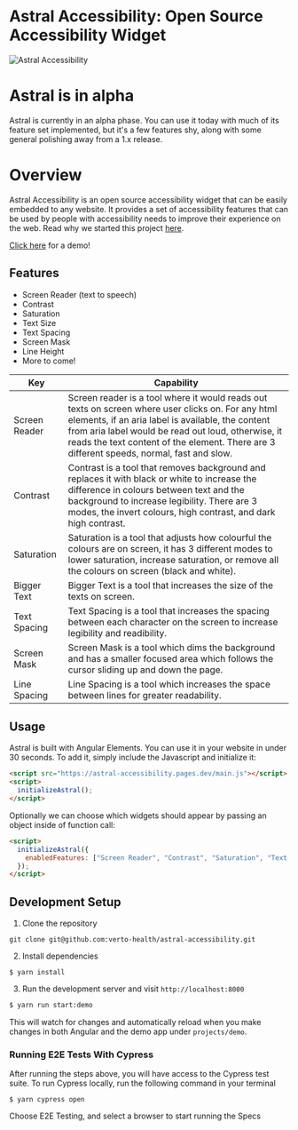 # Astral Accessibility: Open Source Accessibility Widget

![Astral Accessibility](docs/astral.png)

# Astral is in alpha

Astral is currently in an alpha phase. You can use it today with much of its feature set implemented, but it's a few features shy, along with some general polishing away from a 1.x release.

# Overview

Astral Accessibility is an open source accessibility widget that can be easily embedded to any website. It provides a set of
accessibility features that can be used by people with accessibility needs to improve their experience on the web. Read why we
started this project [here](blue.verto.health/advancing-accessibility-with-astral/).

[Click here](https://astral-accessibility.pages.dev/) for a demo!

## Features

- Screen Reader (text to speech)
- Contrast
- Saturation
- Text Size
- Text Spacing
- Screen Mask
- Line Height
- More to come!

| Key           | Capability                                                                                                                                                                                                                                                                                                 |
|---------------|------------------------------------------------------------------------------------------------------------------------------------------------------------------------------------------------------------------------------------------------------------------------------------------------------------|
| Screen Reader | Screen reader is a tool where it would reads out texts on screen where user clicks on. For any html elements, if an aria label is available, the content from aria label would be read out loud, otherwise, it reads the text content of the element. There are 3 different speeds, normal, fast and slow. |
| Contrast      | Contrast is a tool that removes background and replaces it with black or white to increase the difference in colours between text and the background to increase legibility. There are 3 modes, the invert colours, high contrast, and dark high contrast.                                                 |
| Saturation    | Saturation is a tool that adjusts how colourful the colours are on screen, it has 3 different modes to lower saturation, increase saturation, or remove all the colours on screen (black and white).                                                                                                       |
| Bigger Text   | Bigger Text is a tool that increases the size of the texts on screen.                                                                                                                                                                                                                                      |
| Text Spacing  | Text Spacing is a tool that increases the spacing between each character on the screen to increase legibility and readibility.                                                                                                                                                                             |
| Screen Mask   | Screen Mask is a tool which dims the background and has a smaller focused area which follows the cursor sliding up and down the page.                                                                                                                                                                      |
| Line Spacing  | Line Spacing is a tool which increases the space between lines for greater readability.                                                                                                                                                                                                                    |




## Usage

Astral is built with Angular Elements. You can use it in your website in under 30 seconds. To add it, simply include the Javascript and initialize it:

```html
<script src="https://astral-accessibility.pages.dev/main.js"></script>
<script>
  initializeAstral();
</script>
```

Optionally we can choose which widgets should appear by passing an object inside of function call:

```html
<script>
  initializeAstral({
    enabledFeatures: ["Screen Reader", "Contrast", "Saturation", "Text Size", "Text Spacing", "Screen Mask", "Line Height"]
  });
</script>
```

## Development Setup

1. Clone the repository

```
git clone git@github.com:verto-health/astral-accessibility.git
```

2. Install dependencies

```
$ yarn install
```

3. Run the development server and visit `http://localhost:8000`

```bash
$ yarn run start:demo
```

This will watch for changes and automatically reload when you make changes in both Angular and the demo app under `projects/demo`.

### Running E2E Tests With Cypress

After running the steps above, you will have access to the Cypress test suite. To run Cypress locally, run the following command in your terminal

```
$ yarn cypress open
```

Choose E2E Testing, and select a browser to start running the Specs
